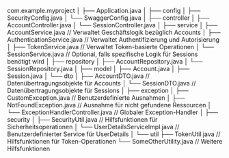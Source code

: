 com.example.myproject
│
├── Application.java
│
├── config
│   ├── SecurityConfig.java
│   └── SwaggerConfig.java
│
├── controller
│   ├── AccountController.java
│   └── SessionController.java
│
├── service
│   ├── AccountService.java           // Verwaltet Geschäftslogik bezüglich Accounts
│   ├── AuthenticationService.java    // Verwaltet Authentifizierung und Autorisierung
│   ├── TokenService.java             // Verwaltet Token-basierte Operationen
│   └── SessionService.java           // Optional, falls spezifische Logik für Sessions benötigt wird
│
├── repository
│   ├── AccountRepository.java
│   └── SessionRepository.java
│
├── model
│   ├── Account.java
│   ├── Session.java
│   └── dto
│       ├── AccountDTO.java           // Datenübertragungsobjekte für Accounts
│       └── SessionDTO.java           // Datenübertragungsobjekte für Sessions
│
├── exception
│   ├── CustomException.java          // Benutzerdefinierte Ausnahmen
│   ├── NotFoundException.java        // Ausnahme für nicht gefundene Ressourcen
│   └── ExceptionHandlerController.java // Globaler Exception-Handler
│
├── security
│   ├── SecurityUtil.java             // Hilfsfunktionen für Sicherheitsoperationen
│   └── UserDetailsServiceImpl.java   // Benutzerdefinierter Service für UserDetails
│
└── util
├── TokenUtil.java                // Hilfsfunktionen für Token-Operationen
└── SomeOtherUtility.java         // Weitere Hilfsfunktionen
